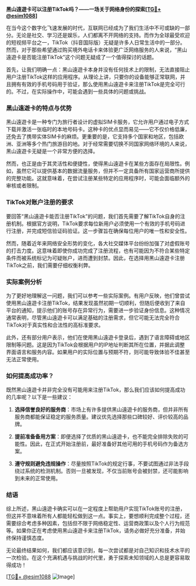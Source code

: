 **黑山遠遊卡可以注册TikTok吗？——一场关于网络身份的探索[[TG💪+ @esim1088](https://t.me/s/esim1088)]**

在当今这个数字化飞速发展的时代，互联网已经成为了我们生活中不可或缺的一部分。无论是社交、学习还是娱乐，人们都离不开网络的支持。而作为全球最受欢迎的短视频平台之一，TikTok（抖音国际版）无疑是许多人日常生活中的一部分。然而，对于那些希望通过购买境外电话卡来体验更广泛网络服务的人来说，“黑山遠遊卡是否能注册TikTok”这个问题无疑成了一个值得探讨的话题。

首先，让我们明确一点：黑山遠遊卡本身并没有任何技术上的限制，无法直接阻止用户注册TikTok这样的应用程序。从理论上讲，只要你的设备能够正常联网，并且拥有有效的手机号码用于验证，那么使用黑山遠遊卡来注册TikTok是完全可行的。不过，在实际操作中，可能会遇到一些具体的问题或挑战。

### 黑山遠遊卡的特点与优势

黑山遠遊卡是一种专门为旅行者设计的虚拟SIM卡服务，它允许用户通过电子方式下载并激活一张临时的本地号码卡。这种卡的优点显而易见——它不仅价格低廉，还免去了携带实体SIM卡的麻烦。更重要的是，它支持多个国家和地区，包括欧洲、亚洲等多个热门旅游目的地。对于经常需要切换不同国家网络环境的人来说，黑山遠遊卡无疑是一个非常方便的选择。

然而，也正是由于其灵活性和便捷性，使得黑山遠遊卡在某些方面存在局限性。例如，虽然它可以提供基本的数据流量服务，但并不一定具备所有国家运营商所提供的完整功能。这就意味着，在尝试注册某些特定的应用程序时，可能会面临额外的审核或者限制。

### TikTok对账户注册的要求

要回答“黑山遠遊卡能否注册TikTok”的问题，我们首先需要了解TikTok自身的注册机制。根据官方说明，TikTok要求每位新用户必须使用一个有效的手机号码进行注册，并完成短信验证码验证。这一步骤旨在确保每位用户的唯一性和安全性。

然而，随着近年来网络安全形势的变化，各大社交媒体平台纷纷加强了对虚假账号的打击力度。这意味着即使你成功完成了注册流程，也有可能因为不符合某些特定条件而被系统标记为可疑账户，进而遭到封禁。因此，在选择用黑山遠遊卡注册TikTok之前，我们需要仔细权衡利弊。

### 实际案例分析

为了更好地理解这一问题，我们可以参考一些实际案例。有用户反映，他们曾尝试使用黑山遠遊卡注册TikTok，结果发现虽然初期一切顺利，但随后便收到了来自平台的通知，提示他们的账号存在异常行为，需要进一步验证身份信息。这种情况通常表明，尽管黑山遠遊卡可以满足基础的注册需求，但它可能无法完全符合TikTok对于真实性和合法性的高标准要求。

此外，还有部分用户表示，他们在使用黑山遠遊卡登录后，遇到了语言障碍或地区限制等问题。这是因为TikTok会根据用户的IP地址判断其所在位置，并据此调整界面语言和服务内容。如果用户的实际位置与预期不符，则可能导致体验不佳甚至无法正常使用。

### 如何提高成功率？

既然黑山遠遊卡并非完全没有可能用来注册TikTok，那么我们应该如何提高成功的几率呢？以下是一些建议：

1. **选择信誉良好的服务商**：市场上有许多提供黑山遠遊卡的服务商，但并非所有服务商都能保证稳定的服务质量。建议优先选择那些口碑较好、评价较高的品牌。
   
2. **提前准备备用方案**：即便选择了优质的黑山遠遊卡，也不能完全排除失败的可能性。因此，在正式开始注册前，最好准备好其他可用的手机号码作为备选方案。

3. **遵守规则避免违规操作**：尽量按照TikTok的规定行事，不要试图通过非法手段绕过系统的检测机制。否则一旦被发现，不仅当前账号会被封禁，还可能影响到未来的正常使用。

### 结语

综上所述，黑山遠遊卡确实可以在一定程度上帮助用户实现TikTok账号的注册，但这并不意味着所有人都能轻松做到这一点。事实上，要想顺利完成整个过程，还需要综合考虑多种因素，包括但不限于网络稳定性、运营商政策以及个人行为规范等。如果你正在考虑使用黑山遠遊卡来注册TikTok，请务必做好充分准备，并始终保持谨慎态度。

无论最终结果如何，我们都应该意识到，每一次尝试都是对自己知识和技术水平的一次检验。在这个充满机遇与挑战的时代里，勇于探索未知领域的人总是更容易取得成功！

[[TG💪+ @esim1088](https://t.me/s/esim1088) ![Image](https://i.postimg.cc/4NQfJmqS/Snipaste-2025-05-13-00-14-12.png)]